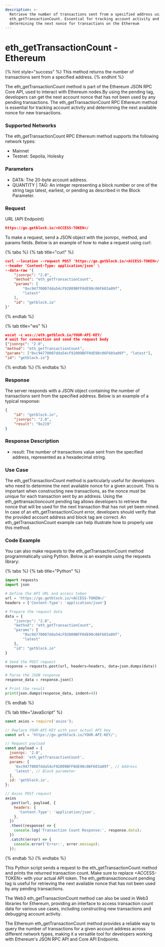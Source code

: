 ```yaml
---
description: >-
  Retrieve the number of transactions sent from a specified address using
  eth_getTransactionCount. Essential for tracking account activity and
  determining the next nonce for transactions on the Ethereum
---
```


# eth\_getTransactionCount - Ethereum

{% hint style="success" %}
This method returns the number of transactions sent from a specified address.
{% endhint %}

The eth\_getTransactionCount method is part of the Ethereum JSON RPC Core API, used to interact with Ethereum nodes.By using the pending tag, developers can get the next account nonce that has not been used by any pending transactions. The eth\_getTransactionCount RPC Ethereum method is essential for tracking account activity and determining the next available nonce for new transactions.

### Supported Networks

The eth\_getTransactionCount RPC Ethereum method supports the following network types:

* Mainnet
* Testnet: Sepolia, Holesky

### Parameters

* DATA: The 20-byte account address.
* QUANTITY | TAG: An integer representing a block number or one of the string tags latest, earliest, or pending as described in the Block Parameter.

### Request&#x20;

URL (API Endpoint)

```json
https://go.getblock.io/<ACCESS-TOKEN>/
```

To make a request, send a JSON object with the jsonrpc, method, and params fields. Below is an example of how to make a request using curl:

{% tabs %}
{% tab title="curl" %}
```json
curl --location --request POST 'https://go.getblock.io/<ACCESS-TOKEN>/' \
--header 'Content-Type: application/json' \
--data-raw '{
    "jsonrpc": "2.0",
    "method": "eth_getTransactionCount",
    "params": [
        "0xc94770007dda54cF92009BFF0dE90c06F603a09f",
        "latest"
    ],
    "id": "getblock.io"
}'
```
{% endtab %}

{% tab title="ws" %}
```json
wscat -c wss://eth.getblock.io/YOUR-API-KEY/ 
# wait for connection and send the request body 
{"jsonrpc": "2.0",
"method": "eth_getTransactionCount",
"params": ["0xc94770007dda54cF92009BFF0dE90c06F603a09f", "latest"],
"id": "getblock.io"}
```
{% endtab %}
{% endtabs %}

### Response&#x20;

The server responds with a JSON object containing the number of transactions sent from the specified address. Below is an example of a typical response:

```json
{
    "id": "getblock.io",
    "jsonrpc": "2.0",
    "result": "0x219"
}
```

### Response Description

* result: The number of transactions value sent from the specified address, represented as a hexadecimal string.

### Use Case

The eth\_getTransactionCount method is particularly useful for developers who need to determine the next available nonce for a given account. This is important when constructing new transactions, as the nonce must be unique for each transaction sent by an address. Using the eth\_gettransactioncount pending tag allows developers to retrieve the nonce that will be used for the next transaction that has not yet been mined. In case of an eth\_getTransactionCount error, developers should verify that the provided account address and block tag are correct. An eth\_getTransactionCount example can help illustrate how to properly use this method.

### Code Example

You can also make requests to the eth\_getTransactionCount method programmatically using Python. Below is an example using the requests library:

{% tabs %}
{% tab title="Python" %}
```python
import requests
import json

# Define the API URL and access token
url = 'https://go.getblock.io/<ACCESS-TOKEN>/'
headers = {'Content-Type': 'application/json'}

# Prepare the request data
data = {
    "jsonrpc": "2.0",
    "method": "eth_getTransactionCount",
    "params": [
        "0xc94770007dda54cF92009BFF0dE90c06F603a09f",
        "latest"
    ],
    "id": "getblock.io"
}

# Send the POST request
response = requests.post(url, headers=headers, data=json.dumps(data))

# Parse the JSON response
response_data = response.json()

# Print the result
print(json.dumps(response_data, indent=4))
```
{% endtab %}

{% tab title="JavaScript" %}
```javascript
const axios = require('axios');

// Replace YOUR-API-KEY with your actual API key
const url = 'https://go.getblock.io/YOUR-API-KEY/';

// Request payload
const payload = {
  jsonrpc: '2.0',
  method: 'eth_getTransactionCount',
  params: [
    '0xc94770007dda54cF92009BFF0dE90c06F603a09f', // Address
    'latest', // Block parameter
  ],
  id: 'getblock.io',
};

// Axios POST request
axios
  .post(url, payload, {
    headers: {
      'Content-Type': 'application/json',
    },
  })
  .then((response) => {
    console.log('Transaction Count Response:', response.data);
  })
  .catch((error) => {
    console.error('Error:', error.message);
  });
```
{% endtab %}
{% endtabs %}

This Python script sends a request to the eth\_getTransactionCount method and prints the returned transaction count. Make sure to replace \<ACCESS-TOKEN> with your actual API token. The eth\_gettransactioncount pending tag is useful for retrieving the next available nonce that has not been used by any pending transactions.

The Web3 eth\_getTransactionCount method can also be used in Web3 libraries for Ethereum, providing an interface to access transaction count data for various use cases, including constructing new transactions and debugging account activity.

The Ethereum eth\_getTransactionCount method provides a reliable way to query the number of transactions for a given account address across different network types, making it a versatile tool for developers working with Ethereum's JSON RPC API and Core API Endpoints.
